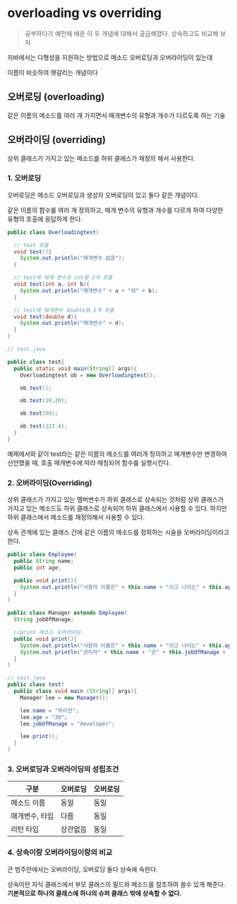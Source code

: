 # overloading vs overriding

> 공부하다가 예전에 배운 이 두 개념에 대해서 궁금해졌다. 상속하고도 비교해 보자

자바에서는 다형성을 지원하는 방법으로 메소드 오버로딩과 오버라이딩이 있는데

이름이 비슷하여 헷갈리는 개념이다

## 오버로딩 (overloading)

같은 이름의 메소드를 여러 개 가지면서 매개변수의 유형과 개수가 다르도록 하는 기술

## 오버라이딩 (overriding)

상위 클래스가 가지고 있는 메소드를 하위 클래스가 재정의 해서 사용한다.

### 1. 오버로딩

오버로딩은 메소드 오버로딩과 생성자 오버로딩이 있고 둘다 같은 개념이다.

같은 이름의 함수를 여러 개 정의하고, 매개 변수의 유형과 개수를 다르게 하여 다양한 유형의 호출에 응답하게 한다.

```java
public class Overloadingtest(

  // test 호출
  void test(){
    System.out.println("매개변수 없음");
  }

  // test에 매개 변수로 int형 2개 호출
  void test(int a, int b){
    System.out.println("매개변수" + a + "와" + b);
  }

  // test에 매개변수 double형 1개 호출
  void test(double d){
    System.out.println("매개변수" + d);
  }
)
```

```java
// test.java

public class test{
  public static void main(String[] args){
    Overloadingtest ob = new Overloadingtest();

    ob.test();

    ob.test(10,20);

    ob.test(50);

    ob.test(123.4);
  }
}
```

예제에서와 같이 test라는 같은 이름의 메소드를 여러개 정의하고 매개변수만 변경하여 선언했을 때, 호출 매개변수에 따라 매칭되어 함수를 실행시킨다.

### 2. 오버라이딩(Overriding)

상위 클래스가 가지고 있는 멤버변수가 하위 클래스로 상속되는 것처럼 상위 클래스가 가지고 있는 메소드도 하위 클래스로 상속되어 하위 클래스에서 사용할 수 있다. 하지만 하위 클래스에서 메소드를 재정의해서 사용할 수 있다.

상속 관계에 있는 클래스 간에 같은 이름의 메소드를 정희하는 시술을 오버라이딩이라고 한다.

```java
public class Employee(
  public String name;
  public int age;

  public void print(){
    System.out.println("사원의 이름은" + this.name + "이고 나이는" + this.age + "입니다" );
  }
)

public class Manager extends Employee(
  String jobOfManage;

  //print 메소드 오버라이딩
  public void print(){
    System.out.println("사원의 이름은" + this.name + "이고 나이는" + this.age + "입니다");
    System.out.println("관리자" + this.name + "은" + this.jobOfManage + "담당입니다");
  }
)
```

```java
// test.java
public class test(
  public class void main (String[] args){
    Manager lee = new Manager();

    lee.name = "하이언";
    lee.age = "30";
    lee.jobOfManage = "developer";

    lee.print();
  }
)
```

### 3. 오버로딩과 오버라이딩의 성립조건

| 구분       | 오버로딩 | 오버로딩 |
| -------- | ---- | ---- |
| 메소드 이름   | 동일   | 동일   |
| 매개변수, 타입 | 다름   | 동일   |
| 리턴 타입    | 상관없음 | 동일   |

### 4. 상속이랑 오버라이딩이랑의 비교

큰 범주안에서는 오버라이딩, 오버로딩 둘다 상속에 속한다.

상속이란 자식 클래스에서 부모 클래스의 필드와 메소드를 참조하여 쓸수 있게 해준다. **기본적으로 하나의 클래스에 하나의 슈퍼 클래스 밖에 상속할 수 없다.**